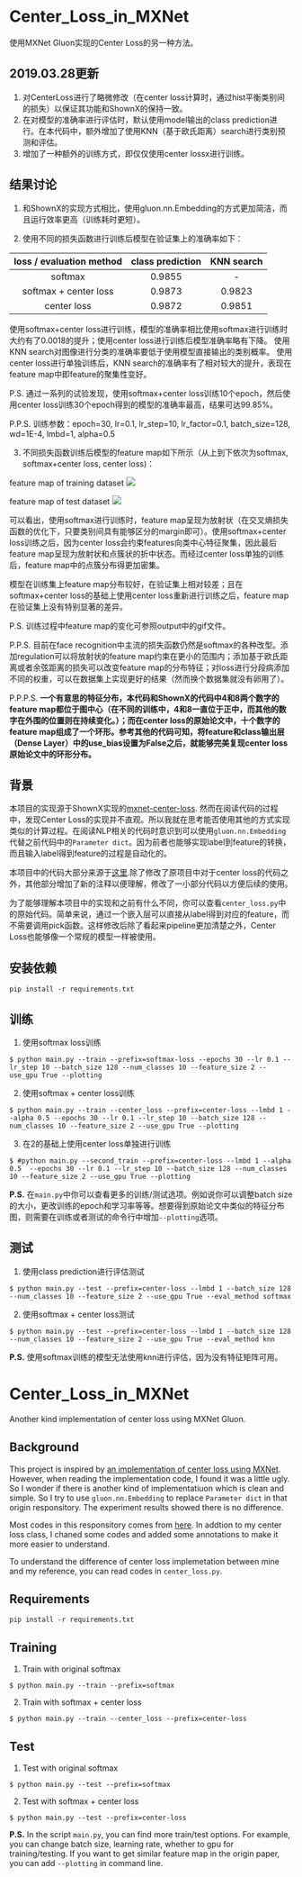 # Center_Loss_in_MXNet
使用MXNet Gluon实现的Center Loss的另一种方法。

## 2019.03.28更新

1. 对CenterLoss进行了略微修改（在center loss计算时，通过hist平衡类别间的损失）以保证其功能和ShownX的保持一致。
2. 在对模型的准确率进行评估时，默认使用model输出的class prediction进行。在本代码中，额外增加了使用KNN（基于欧氏距离）search进行类别预测和评估。
3. 增加了一种额外的训练方式，即仅仅使用center lossx进行训练。

## 结果讨论
1. 和ShownX的实现方式相比，使用gluon.nn.Embedding的方式更加简洁，而且运行效率更高（训练耗时更短）。

2. 使用不同的损失函数进行训练后模型在验证集上的准确率如下：

| loss / evaluation method | class prediction | KNN search |
| :--: | :--:| :--: |
| softmax | 0.9855 | - |
| softmax + center loss | 0.9873 | 0.9823 |
| center loss | 0.9872 | 0.9851 |

使用softmax+center loss进行训练，模型的准确率相比使用softmax进行训练时大约有了0.0018的提升；使用center loss进行训练后模型准确率略有下降。
使用KNN search对图像进行分类的准确率要低于使用模型直接输出的类别概率。
使用center loss进行单独训练后，KNN search的准确率有了相对较大的提升，表现在feature map中即feature的聚集性变好。

P.S. 通过一系列的试验发现，使用softmax+center loss训练10个epoch，然后使用center loss训练30个epoch得到的模型的准确率最高，结果可达99.85%。

P.P.S. 训练参数：epoch=30, lr=0.1, lr_step=10, lr_factor=0.1, batch_size=128, wd=1E-4, lmbd=1, alpha=0.5

3. 不同损失函数训练后模型的feature map如下所示（从上到下依次为softmax, softmax+center loss, center loss)：

feature map of training dataset
![](/output/train_feature_map_with_different_loss.jpg)

feature map of test dataset
![](/output/test_feature_map_with_different_loss.jpg)

可以看出，使用softmax进行训练时，feature map呈现为放射状（在交叉熵损失函数的优化下，只要类别间具有能够区分的margin即可）。使用softmax+center loss训练之后，因为center loss会约束features向类中心特征聚集，因此最后feature map呈现为放射状和点簇状的折中状态。而经过center loss单独的训练后，feature map中的点簇分布得更加密集。

模型在训练集上feature map分布较好，在验证集上相对较差；且在softmax+center loss的基础上使用center loss重新进行训练之后，feature map在验证集上没有特别显著的差异。

P.S. 训练过程中feature map的变化可参照output中的gif文件。

P.P.S. 目前在face recognition中主流的损失函数仍然是softmax的各种改型。添加regulation可以将放射状的feature map约束在更小的范围内；添加基于欧氏距离或者余弦距离的损失可以改变feature map的分布特征；对loss进行分段病添加不同的权重，可以在数据集上实现更好的结果（然而换个数据集就没有卵用了）。

P.P.P.S. **一个有意思的特征分布，本代码和ShownX的代码中4和8两个数字的feature map都位于图中心（在不同的训练中，4和8一直位于正中，而其他的数字在外围的位置则在持续变化。）；而在center loss的原始论文中，十个数字的feature map组成了一个环形。参考其他的代码可知，将feature和class输出层（Dense Layer）中的use_bias设置为False之后，就能够完美复现center loss原始论文中的环形分布。**

## 背景

本项目的实现源于ShownX实现的[mxnet-center-loss](https://github.com/ShownX/mxnet-center-loss). 然而在阅读代码的过程中，发现Center Loss的实现并不直观。所以我就在思考能否使用其他的方式实现类似的计算过程。在阅读NLP相关的代码时意识到可以使用`gluon.nn.Embedding`代替之前代码中的`Parameter dict`。因为前者也能够实现label到feature的转换，而且输入label得到feature的过程是自动化的。

本项目中的代码大部分来源于[这里](https://github.com/ShownX/mxnet-center-loss).除了修改了原项目中对于center loss的代码之外，其他部分增加了新的注释以便理解，修改了一小部分代码以方便后续的使用。

为了能够理解本项目中的实现和之前有什么不同，你可以查看`center_loss.py`中的原始代码。简单来说，通过一个嵌入层可以直接从label得到对应的feature，而不需要调用pick函数。这样修改后除了看起来pipeline更加清楚之外，Center Loss也能够像一个常规的模型一样被使用。

## 安装依赖
```
pip install -r requirements.txt
```

## 训练
1. 使用softmax loss训练
```
$ python main.py --train --prefix=softmax-loss --epochs 30 --lr 0.1 --lr_step 10 --batch_size 128 --num_classes 10 --feature_size 2 --use_gpu True --plotting
```

2. 使用softmax + center loss训练
```
$ python main.py --train --center_loss --prefix=center-loss --lmbd 1 --alpha 0.5 --epochs 30 --lr 0.1 --lr_step 10 --batch_size 128 --num_classes 10 --feature_size 2 --use_gpu True --plotting
```

3. 在2的基础上使用center loss单独进行训练
```
$ #python main.py --second_train --prefix=center-loss --lmbd 1 --alpha 0.5  --epochs 30 --lr 0.1 --lr_step 10 --batch_size 128 --num_classes 10 --feature_size 2 --use_gpu True --plotting
```
**P.S.** 在`main.py`中你可以查看更多的训练/测试选项。例如说你可以调整batch size的大小，更改训练的epoch和学习率等等。想要得到原始论文中类似的特征分布图，则需要在训练或者测试的命令行中增加`--plotting`选项。

## 测试
1. 使用class prediction进行评估测试
```
$ python main.py --test --prefix=center-loss --lmbd 1 --batch_size 128 --num_classes 10 --feature_size 2 --use_gpu True --eval_method softmax
```

2. 使用softmax + center loss测试
```
$ python main.py --test --prefix=center-loss --lmbd 1 --batch_size 128 --num_classes 10 --feature_size 2 --use_gpu True --eval_method knn
```

**P.S.** 使用softmax训练的模型无法使用knn进行评估，因为没有特征矩阵可用。

# Center_Loss_in_MXNet
Another kind implementation of center loss using MXNet Gluon.

## Background

This project is inspired by [an implementation of center loss using MXNet](https://github.com/ShownX/mxnet-center-loss). However, when reading the implementation code, I found it was a little ugly. So I wonder if there is another kind of implementatiuon which is clean and simple. So I try to use `gluon.nn.Embedding` to replace `Parameter dict` in that origin responsitory. The experiment results showed there is no difference. 

Most codes in this responsitory comes from [here](https://github.com/ShownX/mxnet-center-loss). In addtion to my center loss class, I chaned some codes and added some annotations to make it more easier to understand.

To understand the difference of center loss implemetation between mine and my reference, you can read codes in `center_loss.py`.

## Requirements
```
pip install -r requirements.txt
```

## Training
1. Train with original softmax
```
$ python main.py --train --prefix=softmax
```

2. Train with softmax + center loss
```
$ python main.py --train --center_loss --prefix=center-loss
```

## Test
1. Test with original softmax
```
$ python main.py --test --prefix=softmax
```

2. Test with softmax + center loss
```
$ python main.py --test --prefix=center-loss
```

**P.S.** In the script `main.py`, you can find more train/test options. For example, you can change batch size, learning rate, whether to gpu for training/testing. If you want to get similar feature map in the origin paper, you can add `--plotting` in command line.
